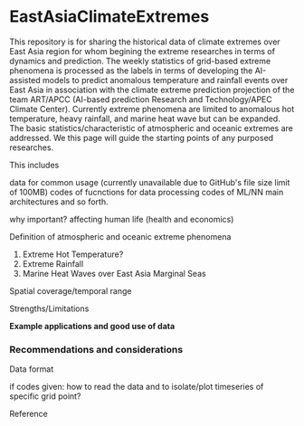 # EastAsiaClimateExtremes

This repository is for sharing the historical data of climate extremes over East Asia region for whom begining the extreme researches in terms of dynamics and prediction. The weekly statistics of grid-based extreme phenomena is processed as the labels in terms of developing the AI-assisted models to predict anomalous temperature and rainfall events over East Asia in association with the climate extreme prediction projection of the team ART/APCC (AI-based prediction Research and Technology/APEC Climate Center). Currently extreme phenomena are limited to anomalous hot temperature, heavy rainfall, and marine heat wave but can be expanded. The basic statistics/characteristic of atmospheric and oceanic extremes are addressed. We this page will guide the starting points of any purposed researches. 

This includes

data for common usage (currently unavailable due to GitHub's file size limit of 100MB)
codes of fucnctions for data processing
codes of ML/NN main architectures
and so forth.

why important? affecting human life (health and economics)

Definition of atmospheric and oceanic extreme phenomena 

1. Extreme Hot Temperature?
2. Extreme Rainfall
3. Marine Heat Waves over East Asia Marginal Seas

Spatial coverage/temporal range

Strengths/Limitations

**Example applications and good use of data**

### **Recommendations and considerations**

Data format 

if codes given: how to read the data and to isolate/plot timeseries of specific grid point?

Reference
